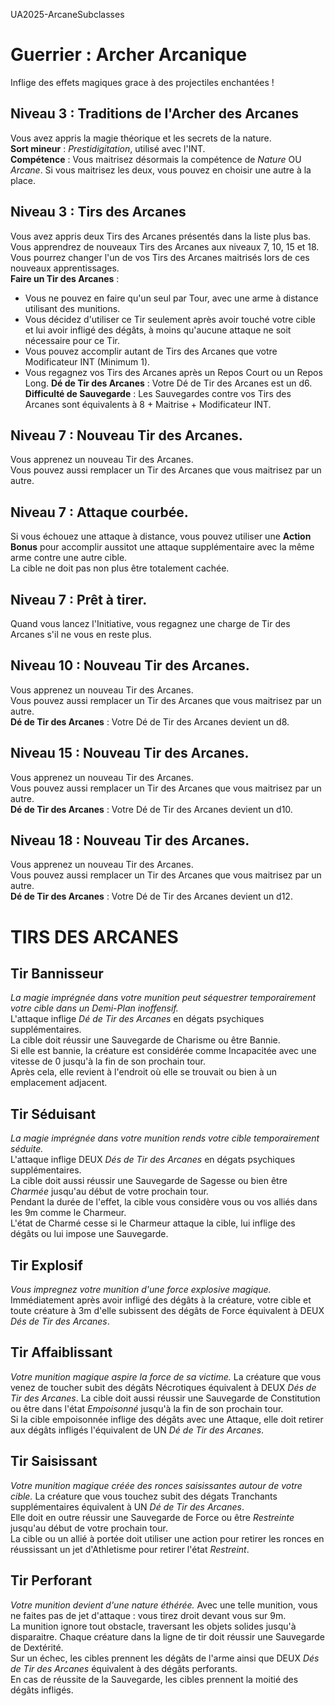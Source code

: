 UA2025-ArcaneSubclasses

# Guerrier : Archer Arcanique
Inflige des effets magiques grace à des projectiles enchantées !

## Niveau 3 : Traditions de l'Archer des Arcanes
Vous avez appris la magie théorique et les secrets de la nature.  
**Sort mineur** : *Prestidigitation*, utilisé avec l'INT.  
**Compétence** : Vous maitrisez désormais la compétence de *Nature* OU *Arcane*. Si vous maitrisez les deux, vous pouvez en choisir une autre à la place.  

## Niveau 3 : Tirs des Arcanes
Vous avez appris deux Tirs des Arcanes présentés dans la liste plus bas.   
Vous apprendrez de nouveaux Tirs des Arcanes aux niveaux 7, 10, 15 et 18.  
Vous pourrez changer l'un de vos Tirs des Arcanes maitrisés lors de ces nouveaux apprentissages.  
**Faire un Tir des Arcanes** : 
- Vous ne pouvez en faire qu'un seul par Tour, avec une arme à distance utilisant des munitions.  
- Vous décidez d'utiliser ce Tir seulement après avoir touché votre cible et lui avoir infligé des dégâts, à moins qu'aucune attaque ne soit nécessaire pour ce Tir.
- Vous pouvez accomplir autant de Tirs des Arcanes que votre Modificateur INT (Minimum 1).
- Vous regagnez vos Tirs des Arcanes après un Repos Court ou un Repos Long.
**Dé de Tir des Arcanes** : Votre Dé de Tir des Arcanes est un d6.
**Difficulté de Sauvegarde** : Les Sauvegardes contre vos Tirs des Arcanes sont équivalents à 8 + Maitrise + Modificateur INT. 

## Niveau 7 : Nouveau Tir des Arcanes.
Vous apprenez un nouveau Tir des Arcanes.  
Vous pouvez aussi remplacer un Tir des Arcanes que vous maitrisez par un autre.  

## Niveau 7 : Attaque courbée.
Si vous échouez une attaque à distance, vous pouvez utiliser une **Action Bonus** pour accomplir aussitot une attaque supplémentaire avec la même arme contre une autre cible.   
La cible ne doit pas non plus être totalement cachée.  

## Niveau 7 : Prêt à tirer.
Quand vous lancez l'Initiative, vous regagnez une charge de Tir des Arcanes s'il ne vous en reste plus. 

## Niveau 10 : Nouveau Tir des Arcanes.
Vous apprenez un nouveau Tir des Arcanes.  
Vous pouvez aussi remplacer un Tir des Arcanes que vous maitrisez par un autre.  
**Dé de Tir des Arcanes** : Votre Dé de Tir des Arcanes devient un d8.

## Niveau 15 : Nouveau Tir des Arcanes.
Vous apprenez un nouveau Tir des Arcanes.  
Vous pouvez aussi remplacer un Tir des Arcanes que vous maitrisez par un autre.  
**Dé de Tir des Arcanes** : Votre Dé de Tir des Arcanes devient un d10.

## Niveau 18 : Nouveau Tir des Arcanes.
Vous apprenez un nouveau Tir des Arcanes.  
Vous pouvez aussi remplacer un Tir des Arcanes que vous maitrisez par un autre.  
**Dé de Tir des Arcanes** : Votre Dé de Tir des Arcanes devient un d12.

# TIRS DES ARCANES 
## Tir Bannisseur 
*La magie imprégnée dans votre munition peut séquestrer temporairement votre cible dans un Demi-Plan inoffensif.*  
L'attaque inflige *Dé de Tir des Arcanes* en dégats psychiques supplémentaires.  
La cible doit réussir une Sauvegarde de Charisme ou être Bannie.  
Si elle est bannie, la créature est considérée comme Incapacitée avec une vitesse de 0 jusqu'à la fin de son prochain tour.  
Après cela, elle revient à l'endroit où elle se trouvait ou bien à un emplacement adjacent.  

## Tir Séduisant
*La magie imprégnée dans votre munition rends votre cible temporairement séduite.*  
L'attaque inflige DEUX *Dés de Tir des Arcanes* en dégats psychiques supplémentaires.  
La cible doit aussi réussir une Sauvegarde de Sagesse ou bien être *Charmée* jusqu'au début de votre prochain tour.  
Pendant la durée de l'effet, la cible vous considère vous ou vos alliés dans les 9m comme le Charmeur.  
L'état de Charmé cesse si le Charmeur attaque la cible, lui inflige des dégâts ou lui impose une Sauvegarde.

## Tir Explosif
*Vous impregnez votre munition d'une force explosive magique.*
Immédiatement après avoir infligé des dégâts à la créature, votre cible et toute créature à 3m d'elle subissent des dégâts de Force équivalent à DEUX *Dés de Tir des Arcanes*.

## Tir Affaiblissant
*Votre munition magique aspire la force de sa victime.*
La créature que vous venez de toucher subit des dégâts Nécrotiques équivalent à DEUX *Dés de Tir des Arcanes*.
La cible doit aussi réussir une Sauvegarde de Constitution ou être dans l'état *Empoisonné* jusqu'à la fin de son prochain tour.  
Si la cible empoisonnée inflige des dégâts avec une Attaque, elle doit retirer aux dégâts infligés l'équivalent de UN *Dé de Tir des Arcanes*.

## Tir Saisissant
*Votre munition magique créée des ronces saisissantes autour de votre cible.*
La créature que vous touchez subit des dégats Tranchants supplémentaires équivalent à UN *Dé de Tir des Arcanes*.  
Elle doit en outre réussir une Sauvegarde de Force ou être *Restreinte* jusqu'au début de votre prochain tour.  
La cible ou un allié à portée doit utiliser une action pour retirer les ronces en réussissant un jet d'Athletisme pour retirer l'état *Restreint*.

## Tir Perforant 
*Votre munition devient d'une nature éthérée.*
Avec une telle munition, vous ne faites pas de jet d'attaque : vous tirez droit devant vous sur 9m.  
La munition ignore tout obstacle, traversant les objets solides jusqu'à disparaitre. 
Chaque créature dans la ligne de tir doit réussir une Sauvegarde de Dextérité.  
Sur un échec, les cibles prennent les dégâts de l'arme ainsi que DEUX *Dés de Tir des Arcanes* équivalent à des dégâts perforants.  
En cas de réussite de la Sauvegarde, les cibles prennent la moitié des dégâts infligés.  

